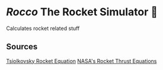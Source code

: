 # _Rocco_ The Rocket Simulator 🚀
Calculates rocket related stuff

## Sources
[Tsiolkovsky Rocket Equation](https://en.wikipedia.org/wiki/Tsiolkovsky_rocket_equation)
[NASA's Rocket Thrust Equations](https://www.grc.nasa.gov/www/k-12/rocket/rktthsum.html)
